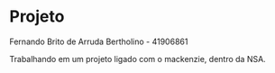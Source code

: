 # Projeto
Fernando Brito de Arruda Bertholino - 41906861


Trabalhando em um projeto ligado com o mackenzie, dentro da NSA.
